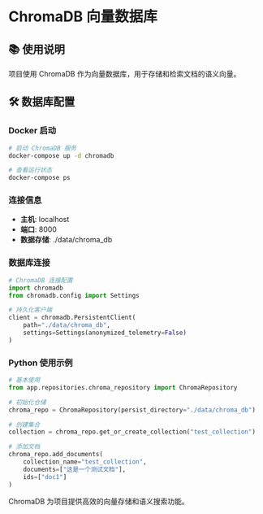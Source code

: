 # ChromaDB 向量数据库

## 📚 使用说明

项目使用 ChromaDB 作为向量数据库，用于存储和检索文档的语义向量。

## 🛠 数据库配置

### Docker 启动
```bash
# 启动 ChromaDB 服务
docker-compose up -d chromadb

# 查看运行状态
docker-compose ps
```

### 连接信息
- **主机**: localhost
- **端口**: 8000
- **数据存储**: ./data/chroma_db

### 数据库连接
```python
# ChromaDB 连接配置
import chromadb
from chromadb.config import Settings

# 持久化客户端
client = chromadb.PersistentClient(
    path="./data/chroma_db",
    settings=Settings(anonymized_telemetry=False)
)
```

### Python 使用示例
```python
# 基本使用
from app.repositories.chroma_repository import ChromaRepository

# 初始化仓储
chroma_repo = ChromaRepository(persist_directory="./data/chroma_db")

# 创建集合
collection = chroma_repo.get_or_create_collection("test_collection")

# 添加文档
chroma_repo.add_documents(
    collection_name="test_collection",
    documents=["这是一个测试文档"],
    ids=["doc1"]
)
```

ChromaDB 为项目提供高效的向量存储和语义搜索功能。